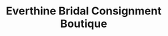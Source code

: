 ---
title: "Everthine Bridal Consignment Boutique"
url: /calgary/everthine-bridal-consignment-boutique/
shop: clothes
---
